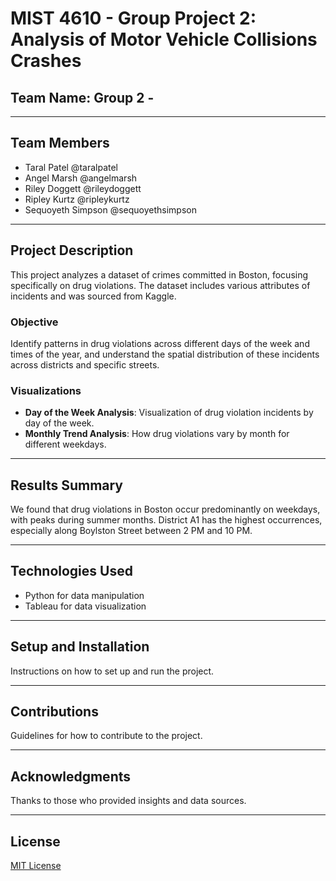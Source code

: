 # MIST 4610 - Group Project 2: Analysis of Motor Vehicle Collisions Crashes 

## Team Name: Group 2 - 

---

## Team Members
- Taral Patel @taralpatel
- Angel Marsh @angelmarsh
- Riley Doggett @rileydoggett
- Ripley Kurtz @ripleykurtz
- Sequoyeth Simpson @sequoyethsimpson

---

## Project Description
This project analyzes a dataset of crimes committed in Boston, focusing specifically on drug violations. The dataset includes various attributes of incidents and was sourced from Kaggle.

### Objective
Identify patterns in drug violations across different days of the week and times of the year, and understand the spatial distribution of these incidents across districts and specific streets.

### Visualizations
- **Day of the Week Analysis**: Visualization of drug violation incidents by day of the week.
- **Monthly Trend Analysis**: How drug violations vary by month for different weekdays.

---

## Results Summary
We found that drug violations in Boston occur predominantly on weekdays, with peaks during summer months. District A1 has the highest occurrences, especially along Boylston Street between 2 PM and 10 PM.

---

## Technologies Used
- Python for data manipulation
- Tableau for data visualization

---

## Setup and Installation
Instructions on how to set up and run the project.

---

## Contributions
Guidelines for how to contribute to the project.

---

## Acknowledgments
Thanks to those who provided insights and data sources.

---

## License
[MIT License](LICENSE)


